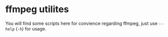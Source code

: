 # ffmpeg utilites

You will find some scripts here for convience regarding ffmpeg, just use `--help` (`-h`) for usage.
